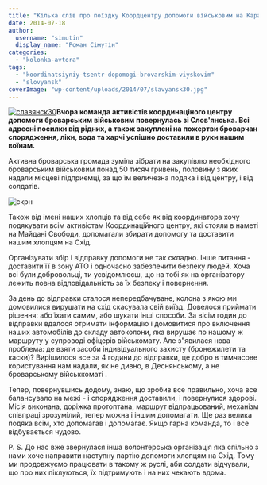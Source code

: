 ```yaml
---
title: "Кілька слів про поїздку Коордцентру допомоги військовим на Карачун"
date: 2014-07-18
author: 
  username: "simutin"
  display_name: "Роман Сімутін"
categories: 
  - "kolonka-avtora"
tags: 
  - "koordinatsiyniy-tsentr-dopomogi-brovarskim-viyskovim"
  - "slovyansk"
coverImage: "wp-content/uploads/2014/07/slavyansk30.jpg"
---
```


[![славянск30](https://mpz.brovary.org/wp-content/uploads/2014/07/slavyansk30.jpg)](https://mpz.brovary.org/wp-content/uploads/2014/07/slavyansk30.jpg)**Вчора команда активістів координаціного центру допомоги броварським військовим повернулась зі Слов'янська. Всі адресні посилки від рідних, а також закуплені на пожертви броварчан спорядження, ліки, вода та харчі успішно доставили в руки нашим воїнам.**

Активна броварська громада зуміла зібрати на закупівлю необхідного броварським військовим понад 50 тисяч гривень, половину з яких надали місцеві підприємці, за що їм величезна подяка і від центру, і від солдатів.

![скрн](https://mpz.brovary.org/wp-content/uploads/2014/07/simutin.jpg)

Також від імені наших хлопців та від себе як від координатора хочу подякувати всім активістам Координаційного центру, які стояли в наметі на Майдані Свободи, допомагали збирати допомогу та доставити нашим хлопцям на Схід.

Організувати збір і відправку допомоги не так складно. Інше питання - доставити її в зону АТО і одночасно забезпечити безпеку людей. Хоча всі були добровольці, ти усвідомлюєш, що на тобі як на організатору лежить повна відповідальність за їх безпеку і повернення.

За день до відправки сталося непередбачуване, колона з якою ми домовилися вирушати на схід скасувала свій виїзд. Довелося приймати рішення: або їхати самим, або шукати інші способи. За вісім годин до відправки вдалося отримати інформацію і домовитися про включення наших автомобілів до складу автоколони, яка вирушає по нашому ж маршруту у супроводі офіцерів військомату. Але з"явилася нова проблема: де взяти засоби індивідуального захисту (бронежилети та каски)? Вирішилося все за 4 години до відправки, це добро в тимчасове користування нам надали, як не дивно, в Деснянському, а не броварському військкоматі .

Тепер, повернувшись додому, знаю, що зробив все правильно, хоча все балансувало на межі - і спорядження доставили, і повернулися здорові. Місія виконана, доріжка протоптана, маршрут відпрацьований, механізм співпраці зрозумілий, тепер можна і іншим допомагати. Ще раз велика подяка всім, хто допомагав і допомагає. Якщо гарна команда, то і все відбувається чудово.

P. S. До нас вже звернулася інша волонтерська організація яка спільно з нами хоче направити наступну партію допомоги хлопцям на Схід. Тому ми продовжуємо працювати в такому ж руслі, аби солдати відчували, що про них піклуються, їх підтримують і на них чекають вдома.
